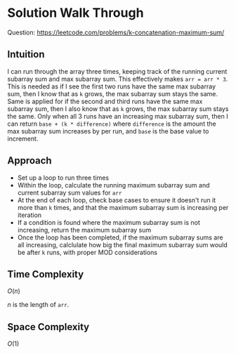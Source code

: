 # Solution Walk Through
Question: https://leetcode.com/problems/k-concatenation-maximum-sum/

## Intuition
I can run through the array three times, keeping track of the running current subarray sum and max subarray sum. This effectively makes `arr = arr * 3`. This is needed as if I see the first two runs have the same max subarray sum, then I know that as `k` grows, the max subarray sum stays the same. Same is applied for if the second and third runs have the same max subarray sum, then I also know that as `k` grows, the max subarray sum stays the same. Only when all 3 runs have an increasing max subarray sum, then I can return `base + (k * difference)` where `difference` is the amount the max subarray sum increases by per run, and `base` is the base value to increment.

## Approach
- Set up a loop to run three times
- Within the loop, calculate the running maximum subarray sum and current subarray sum values for `arr`
- At the end of each loop, check base cases to ensure it doesn't run it more than `k` times, and that the maximum subarray sum is increasing per iteration
- If a condition is found where the maximum subarray sum is not increasing, return the maximum subarray sum
- Once the loop has been completed, if the maximum subarray sums are all increasing, calclulate how big the final maximum subarray sum would be after `k` runs, with proper MOD considerations

## Time Complexity
$O(n)$

$n$ is the length of `arr`.

## Space Complexity
$O(1)$